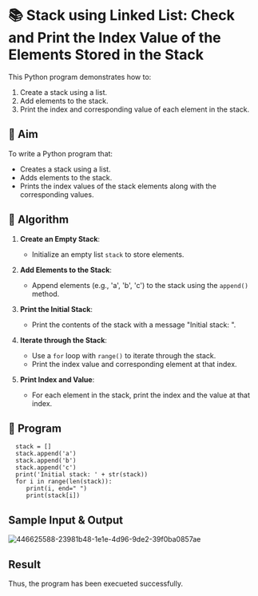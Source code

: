 # 📚 Stack using Linked List: Check and Print the Index Value of the Elements Stored in the Stack

This Python program demonstrates how to:
1. Create a stack using a list.
2. Add elements to the stack.
3. Print the index and corresponding value of each element in the stack.

## 🎯 Aim

To write a Python program that:
- Creates a stack using a list.
- Adds elements to the stack.
- Prints the index values of the stack elements along with the corresponding values.

## 🧠 Algorithm

1. **Create an Empty Stack**:
   - Initialize an empty list `stack` to store elements.

2. **Add Elements to the Stack**:
   - Append elements (e.g., 'a', 'b', 'c') to the stack using the `append()` method.

3. **Print the Initial Stack**:
   - Print the contents of the stack with a message "Initial stack: ".

4. **Iterate through the Stack**:
   - Use a `for` loop with `range()` to iterate through the stack.
   - Print the index value and corresponding element at that index.

5. **Print Index and Value**:
   - For each element in the stack, print the index and the value at that index.

## 📝 Program
```
  stack = []
  stack.append('a')
  stack.append('b')
  stack.append('c')
  print('Initial stack: ' + str(stack))
  for i in range(len(stack)):
     print(i, end=" ")
     print(stack[i])
```
## Sample Input & Output
![446625588-23981b48-1e1e-4d96-9de2-39f0ba0857ae](https://github.com/user-attachments/assets/0018374a-4f8f-418d-a7bc-949f6a544701)

## Result
Thus, the program has been execueted successfully.
